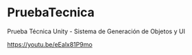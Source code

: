 # PruebaTecnica
Prueba Técnica Unity - Sistema de Generación de Objetos y UI

https://youtu.be/eEalx81P9mo
